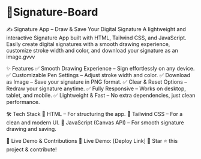 # 🎨Signature-Board
✍️ Signature App – Draw & Save Your Digital Signature
A lightweight and interactive Signature App built with HTML, Tailwind CSS, and JavaScript. Easily create digital signatures with a smooth drawing experience, customize stroke width and color, and download your signature as an image.gvvv

✨ Features
✅ Smooth Drawing Experience – Sign effortlessly on any device.
✅ Customizable Pen Settings – Adjust stroke width and color.
✅ Download as Image – Save your signature in PNG format.
✅ Clear & Reset Options – Redraw your signature anytime.
✅ Fully Responsive – Works on desktop, tablet, and mobile.
✅ Lightweight & Fast – No extra dependencies, just clean performance.

🛠️ Tech Stack
🔹 HTML – For structuring the app.
🔹 Tailwind CSS – For a clean and modern UI.
🔹 JavaScript (Canvas API) – For smooth signature drawing and saving.

🚀 Live Demo & Contributions
🔗 Live Demo: [Deploy Link]
📌 Star ⭐ this project & contribute!
